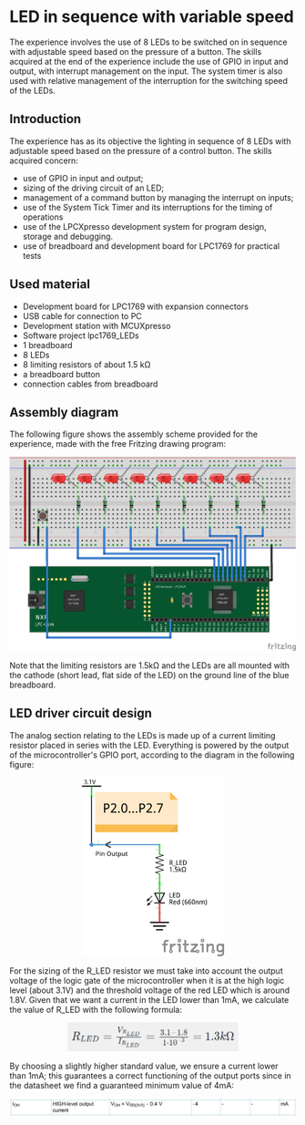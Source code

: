 # LED in sequence with variable speed
The experience involves the use of 8 LEDs to be switched on in sequence with adjustable speed based on the pressure of a button. The skills acquired at the end of the experience include the use of GPIO in input and output, with interrupt management on the input. The system timer is also used with relative management of the interruption for the switching speed of the LEDs.
## Introduction
The experience has as its objective the lighting in sequence of 8 LEDs with adjustable speed based on the pressure of a control button. The skills acquired concern:
+ use of GPIO in input and output;
+ sizing of the driving circuit of an LED;
+ management of a command button by managing the interrupt on inputs;
+ use of the System Tick Timer and its interruptions for the timing of operations
+ use of the LPCXpresso development system for program design, storage and debugging.
+ use of breadboard and development board for LPC1769 for practical tests
## Used material
+ Development board for LPC1769 with expansion connectors
+ USB cable for connection to PC
+ Development station with MCUXpresso
+ Software project lpc1769_LEDs
+ 1 breadboard
+ 8 LEDs
+ 8 limiting resistors of about 1.5 kΩ
+ a breadboard button
+ connection cables from breadboard
## Assembly diagram
The following figure shows the assembly scheme provided for the experience, made with the free Fritzing drawing program:
<p align="center">
  <img src="pic/LEDs_bb.png" width=800/>
</p>
Note that the limiting resistors are 1.5kΩ and the LEDs are all mounted with the cathode (short lead, flat side of the LED) on the ground line of the blue breadboard.

## LED driver circuit design
The analog section relating to the LEDs is made up of a current limiting resistor placed in series with the LED. Everything is powered by the output of the microcontroller's GPIO port, according to the diagram in the following figure:
<p align="center">
  <img src="pic/output_LED_schem.png" width=250/>
</p>
For the sizing of the R_LED resistor we must take into account the output voltage of the logic gate of the microcontroller when it is at the high logic level (about 3.1V) and the threshold voltage of the red LED which is around 1.8V. Given that we want a current in the LED lower than 1mA, we calculate the value of R_LED with the following formula:
<p align="center">
  <img src="pic/Rled_formula.png" width=300/>
</p>
By choosing a slightly higher standard value, we ensure a current lower than 1mA; this guarantees a correct functioning of the output ports since in the datasheet we find a guaranteed minimum value of 4mA:
<p align="center">
  <img src="pic/Ioh_datasheet.png" width=700/>
</p>
